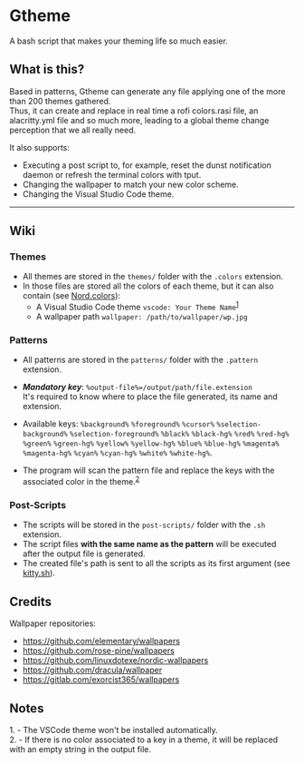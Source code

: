 # Gtheme
A bash script that makes your theming life so much easier.

## What is this?

Based in patterns, Gtheme can generate any file applying one of the more than 200 themes gathered.  
Thus, it can create and replace in real time a rofi colors.rasi file, an alacritty.yml file and so much more, leading
to a global theme change perception that we all really need.

It also supports:
* Executing a post script to, for example, reset the dunst notification daemon or refresh the terminal colors with tput.
* Changing the wallpaper to match your new color scheme.
* Changing the Visual Studio Code theme.

***

## Wiki

### Themes

* All themes are stored in the `themes/` folder with the `.colors` extension.  
* In those files are stored all the colors of each theme, but it can also contain (see [Nord.colors](https://github.com/daavidrgz/gtheme/tree/master/themes/Nord.colors)):
	* A Visual Studio Code theme `vscode: Your Theme Name`<sup>[1](#vscode_theme)</sup>
	* A wallpaper path `wallpaper: /path/to/wallpaper/wp.jpg`

### Patterns

* All patterns are stored in the `patterns/` folder with the `.pattern` extension.

* ***Mandatory key***: `%output-file%=/output/path/file.extension`  
It's required to know where to place the file generated, its name and extension.

* Available keys: `%background%` `%foreground%` `%cursor%` `%selection-background%` `%selection-foreground%` `%black%` `%black-hg%` `%red%` `%red-hg%` `%green%` `%green-hg%` `%yellow%` `%yellow-hg%` `%blue%` `%blue-hg%` `%magenta%` `%magenta-hg%` `%cyan%` `%cyan-hg%` `%white%` `%white-hg%`.

* The program will scan the pattern file and replace the keys with the associated color in the theme.<sup>[2](#no_color)</sup>

### Post-Scripts

* The scripts will be stored in the `post-scripts/` folder with the `.sh` extension.  
* The script files **with the same name as the pattern** will be executed after the output file is generated.   
* The created file's path is sent to all the scripts as its first argument (see [kitty.sh](https://github.com/daavidrgz/gtheme/tree/master/post-scripts/kitty.sh)).

## Credits

Wallpaper repositories:
* https://github.com/elementary/wallpapers
* https://github.com/rose-pine/wallpapers
* https://github.com/linuxdotexe/nordic-wallpapers
* https://github.com/dracula/wallpaper
* https://gitlab.com/exorcist365/wallpapers

## Notes

<a name="vscode_theme">1. - </a>The VSCode theme won't be installed automatically.  
<a name="no_color">2. - </a>If there is no color associated to a key in a theme, it will be replaced with an empty string in the output file.
